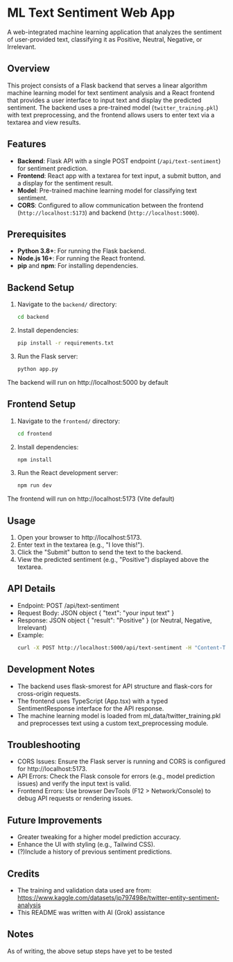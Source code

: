 # ML Text Sentiment Web App

A web-integrated machine learning application that analyzes the sentiment of user-provided text, classifying it as
Positive, Neutral, Negative, or Irrelevant.

## Overview
This project consists of a Flask backend that serves a linear algorithm machine learning model for text sentiment
analysis and a React frontend that provides a user interface to input text and display the predicted sentiment.
The backend uses a pre-trained model (`twitter_training.pkl`) with text preprocessing, and the frontend allows users
to enter text via a textarea and view results.

## Features
- **Backend**: Flask API with a single POST endpoint (`/api/text-sentiment`) for sentiment prediction.
- **Frontend**: React app with a textarea for text input, a submit button, and a display for the sentiment result.
- **Model**: Pre-trained machine learning model for classifying text sentiment.
- **CORS**: Configured to allow communication between the frontend (`http://localhost:5173`) and backend (`http://localhost:5000`).

## Prerequisites
- **Python 3.8+**: For running the Flask backend.
- **Node.js 16+**: For running the React frontend.
- **pip** and **npm**: For installing dependencies.

## Backend Setup
1. Navigate to the `backend/` directory:
   ```bash
   cd backend
2. Install dependencies:
   ```bash
   pip install -r requirements.txt
3. Run the Flask server:
   ```bash
   python app.py
The backend will run on http://localhost:5000 by default

## Frontend Setup
1. Navigate to the `frontend/` directory:
   ```bash
   cd frontend
2. Install dependencies:
   ```bash
   npm install
3. Run the React development server:
   ```bash
   npm run dev
The frontend will run on http://localhost:5173 (Vite default)

## Usage
1. Open your browser to http://localhost:5173.
2. Enter text in the textarea (e.g., "I love this!").
3. Click the "Submit" button to send the text to the backend.
4. View the predicted sentiment (e.g., "Positive") displayed above the textarea.

## API Details
- Endpoint: POST /api/text-sentiment
- Request Body: JSON object { "text": "your input text" }
- Response: JSON object { "result": "Positive" } (or Neutral, Negative, Irrelevant)
- Example:
   ```bash
  curl -X POST http://localhost:5000/api/text-sentiment -H "Content-Type: application/json" -d '{"text":"I love this!"}'
  
## Development Notes
- The backend uses flask-smorest for API structure and flask-cors for cross-origin requests.
- The frontend uses TypeScript (App.tsx) with a typed SentimentResponse interface for the API response.
- The machine learning model is loaded from ml_data/twitter_training.pkl and preprocesses text using a custom text_preprocessing module.

## Troubleshooting
- CORS Issues: Ensure the Flask server is running and CORS is configured for http://localhost:5173.
- API Errors: Check the Flask console for errors (e.g., model prediction issues) and verify the input text is valid.
- Frontend Errors: Use browser DevTools (F12 > Network/Console) to debug API requests or rendering issues.

## Future Improvements
- Greater tweaking for a higher model prediction accuracy.
- Enhance the UI with styling (e.g., Tailwind CSS).
- (?)Include a history of previous sentiment predictions.

## Credits
- The training and validation data used are from: https://www.kaggle.com/datasets/jp797498e/twitter-entity-sentiment-analysis
- This README was written with AI (Grok) assistance

## Notes
As of writing, the above setup steps have yet to be tested